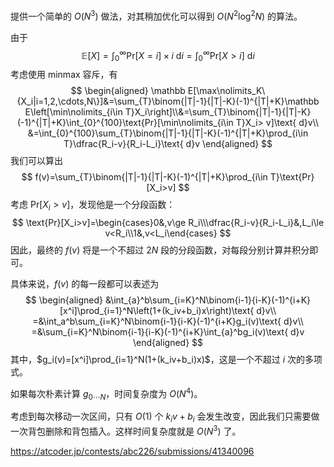提供一个简单的 $O(N^3)$ 做法，对其稍加优化可以得到 $O(N^2\log^2N)$ 的算法。

由于
$$
\mathbb E[X]=\int_0^{\infty}\text{Pr}[X=i]\times i\text{ d}i=\int_0^{\infty}\text{Pr}[X>i]\text{ d}i
$$
考虑使用 minmax 容斥，有
$$
\begin{aligned}
\mathbb E[\max\nolimits_K\{X_i|i=1,2,\cdots,N\}]&=\sum_{T}\binom{|T|-1}{|T|-K}(-1)^{|T|+K}\mathbb E\left[\min\nolimits_{i\in T}X_i\right]\\&=\sum_{T}\binom{|T|-1}{|T|-K}(-1)^{|T|+K}\int_{0}^{100}\text{Pr}[\min\nolimits_{i\in T}X_i> v]\text{ d}v\\
&=\int_{0}^{100}\sum_{T}\binom{|T|-1}{|T|-K}(-1)^{|T|+K}\prod_{i\in T}\dfrac{R_i-v}{R_i-L_i}\text{ d}v
\end{aligned}
$$
我们可以算出
$$
f(v)=\sum_{T}\binom{|T|-1}{|T|-K}(-1)^{|T|+K}\prod_{i\in T}\text{Pr}[X_i>v]
$$
考虑 $\text{Pr}[X_i>v]$，发现他是一个分段函数：
$$
\text{Pr}[X_i>v]=\begin{cases}0&,v\ge R_i\\\dfrac{R_i-v}{R_i-L_i}&,L_i\le v<R_i\\1&,v<L_i\end{cases}
$$
因此，最终的 $f(v)$ 将是一个不超过 $2N$ 段的分段函数，对每段分别计算并积分即可。

具体来说，$f(v)$ 的每一段都可以表述为
$$
\begin{aligned}
&\int_{a}^b\sum_{i=K}^N\binom{i-1}{i-K}(-1)^{i+K}[x^i]\prod_{i=1}^N\left(1+(k_iv+b_i)x\right)\text{ d}v\\
=&\int_a^b\sum_{i=K}^N\binom{i-1}{i-K}(-1)^{i+K}g_i(v)\text{ d}v\\
=&\sum_{i=K}^N\binom{i-1}{i-K}(-1)^{i+K}\int_{a}^bg_i(v)\text{ d}v
\end{aligned}
$$
其中，$g_i(v)=[x^i]\prod_{i=1}^N(1+(k_iv+b_i)x)$，这是一个不超过 $i$ 次的多项式。

如果每次朴素计算 $g_{0\cdots N}$，时间复杂度为 $O(N^4)$。

考虑到每次移动一次区间，只有 $O(1)$ 个 $k_iv+b_i$ 会发生改变，因此我们只需要做一次背包删除和背包插入。这样时间复杂度就是 $O(N^3)$ 了。

<https://atcoder.jp/contests/abc226/submissions/41340096>